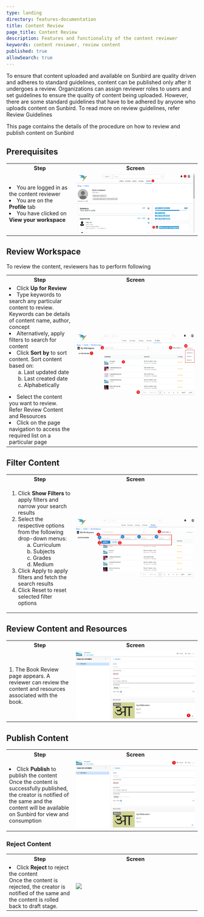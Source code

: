 ```yaml
---
type: landing
directory: features-documentation
title: Content Review
page_title: Content Review
description: Features and functionality of the content reviewer
keywords: content reviewer, review content
published: true
allowSearch: true
---
```

To ensure that content uploaded and available on Sunbird are quality driven and adheres to standard guidelines, content can be published only after it undergoes a review.
Organizations can assign reviewer roles to users and set guidelines to ensure the quality of content being uploaded. However, there are some standard guidelines that have to be adhered by anyone who uploads
content on Sunbird. To read more on review guidelines, refer Review Guidelines

This page contains the details of the procedure on how to review and publish content on Sunbird
 
## Prerequisites

<table>
  <tr>
    <th style="width:35%;">Step</th>
    <th style="width:65%;">Screen</th>
  </tr>
  <tr>
    <td>
   <li>You are logged in as the content reviewer
   <li>You are on the <b>Profile</b> tab
     <li>You have clicked on <b>View your workspace</b>
      </td>
      <td><img src="pages/features-documentation/images/contentreviewer/content_reviewer_profile.png">
  </tr>
 </table>

## Review Workspace
To review the content, reviewers has to perform following 
 <table>
  <tr>
    <th style="width:35%;">Step</th>
    <th style="width:65%;">Screen</th>
  </tr>
 <tr>
    <td>
     <li>Click <b>Up for Review</b>
     <li>Type keywords to search any particular content to review. Keywords can be details of content name, author, concept
     <li>Alternatively, apply filters to search for content
     <li>Click <b>Sort by</b> to sort content. Sort content based on:
       <ol>a. Last updated date
       <br>b. Last created date
       <br>c. Alphabetically </ol>
     <li>Select the content you want to review. Refer <a=href:"/pages/features-documentation/content_review.md/##Review Content and Resources">Review Content and Resources</a>
      <li>Click on the page navigation to access the required list on a particular page</ol>
   </td>
    <td><img src="pages/features-documentation/images/contentreviewer/content_reviewer1.png"></td>
  </tr>
  </table>

## Filter Content

<table>
  <tr>
    <th style="width:35%;">Step</th>
    <th style="width:65%;">Screen</th>
  </tr>
  <tr>
    <td><ol>
     <li>Click <b>Show Filters</b> to apply filters and narrow your search results
     <li>Select the respective options from the following drop-down menus:
       <ol>a. Curriculum
       <br>b. Subjects
       <br>c. Grades
       <br>d. Medium</ol>
     <li>Click Apply to apply filters and fetch the search results
     <li>Click Reset to reset selected filter options
      </ol>
   </td>
    <td><img src="pages/features-documentation/images/contentreviewer/content_reviewer_filter.png"></td>
  </tr>
  </table>
  
## Review Content and Resources
  <table>
  <tr>
    <th style="width:35%;">Step</th>
    <th style="width:65%;">Screen</th>
  </tr>
  <tr>
    <td>1. The Book Review page appears. A reviewer can review the content and resources associated with the book.  
   </td>
    <td><img src="pages/features-documentation/images/contentreviewer/review_content.png"></td>
   </tr>
  </table>
  
## Publish Content
<table>
  <tr>
    <th style="width:35%;">Step</th>
    <th style="width:65%;">Screen</th>
  </tr>
  <tr>
   <td><li>Click <b>Publish</b> to publish the content
      <br> Once the content is successfully published, the creator is notified of the same and the
    content will be available on Sunbird for view and consumption
     </td>
    <td><img src="pages/features-documentation/images/contentreviewer/publish_content.png"></td>
  </tr>
  </table>
  
 ### Reject Content
  <table>
  <tr>
    <th style="width:35%;">Step</th>
    <th style="width:65%;">Screen</th>
  </tr>
  <tr>
   <td><li>Click <b>Reject</b> to reject the content
  <br>Once the content is rejected, the creator is notified of the same and the content is rolled back to draft stage.
     </td>
    <td><img src="pages/features-documentation/images/images/contentreviewer/reject_content.png"></td>
  </tr>
  </table>
